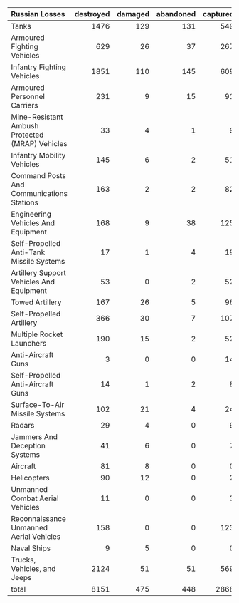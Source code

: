 | Russian Losses                                   |   destroyed |   damaged |   abandoned |   captured |   total |
|:-------------------------------------------------|------------:|----------:|------------:|-----------:|--------:|
| Tanks                                            |        1476 |       129 |         131 |        549 |    2285 |
| Armoured Fighting Vehicles                       |         629 |        26 |          37 |        267 |     959 |
| Infantry Fighting Vehicles                       |        1851 |       110 |         145 |        609 |    2715 |
| Armoured Personnel Carriers                      |         231 |         9 |          15 |         91 |     346 |
| Mine-Resistant Ambush Protected  (MRAP) Vehicles |          33 |         4 |           1 |          9 |      47 |
| Infantry Mobility Vehicles                       |         145 |         6 |           2 |         51 |     204 |
| Command Posts And Communications Stations        |         163 |         2 |           2 |         82 |     249 |
| Engineering Vehicles And Equipment               |         168 |         9 |          38 |        125 |     340 |
| Self-Propelled Anti-Tank Missile Systems         |          17 |         1 |           4 |         19 |      41 |
| Artillery Support Vehicles And Equipment         |          53 |         0 |           2 |         52 |     107 |
| Towed Artillery                                  |         167 |        26 |           5 |         96 |     294 |
| Self-Propelled Artillery                         |         366 |        30 |           7 |        107 |     510 |
| Multiple Rocket Launchers                        |         190 |        15 |           2 |         52 |     259 |
| Anti-Aircraft Guns                               |           3 |         0 |           0 |         14 |      17 |
| Self-Propelled Anti-Aircraft Guns                |          14 |         1 |           2 |          8 |      25 |
| Surface-To-Air Missile Systems                   |         102 |        21 |           4 |         24 |     151 |
| Radars                                           |          29 |         4 |           0 |          9 |      42 |
| Jammers And Deception Systems                    |          41 |         6 |           0 |          7 |      54 |
| Aircraft                                         |          81 |         8 |           0 |          0 |      89 |
| Helicopters                                      |          90 |        12 |           0 |          2 |     104 |
| Unmanned Combat Aerial Vehicles                  |          11 |         0 |           0 |          3 |      14 |
| Reconnaissance Unmanned Aerial Vehicles          |         158 |         0 |           0 |        123 |     281 |
| Naval Ships                                      |           9 |         5 |           0 |          0 |      14 |
| Trucks, Vehicles, and Jeeps                      |        2124 |        51 |          51 |        569 |    2795 |
| total                                            |        8151 |       475 |         448 |       2868 |   11942 |